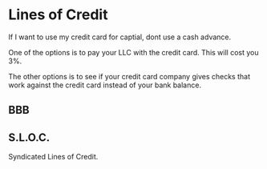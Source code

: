# Lines of Credit

If I want to use my credit card for captial, dont use a cash advance. 

One of the options is to pay your LLC with the credit card. This will cost you 3%.

The other options is to see if your credit card company gives checks that work against the credit card instead of your bank balance. 

## BBB


## S.L.O.C.
Syndicated Lines of Credit.



